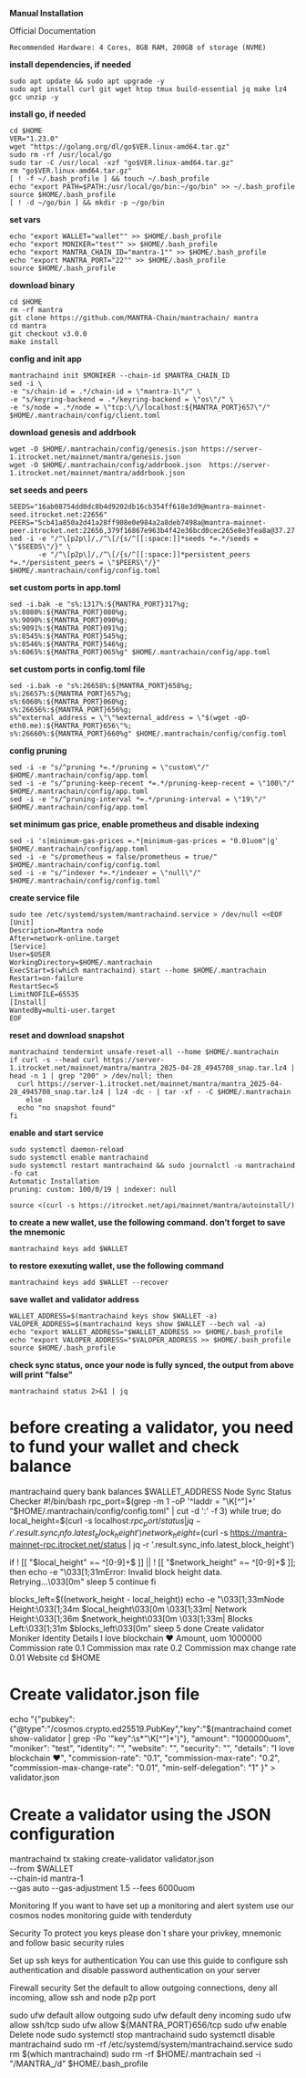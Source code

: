 **Manual Installation**

Official Documentation
```
Recommended Hardware: 4 Cores, 8GB RAM, 200GB of storage (NVME)
```

**install dependencies, if needed**
```
sudo apt update && sudo apt upgrade -y
sudo apt install curl git wget htop tmux build-essential jq make lz4 gcc unzip -y
```

**install go, if needed**
```
cd $HOME
VER="1.23.0"
wget "https://golang.org/dl/go$VER.linux-amd64.tar.gz"
sudo rm -rf /usr/local/go
sudo tar -C /usr/local -xzf "go$VER.linux-amd64.tar.gz"
rm "go$VER.linux-amd64.tar.gz"
[ ! -f ~/.bash_profile ] && touch ~/.bash_profile
echo "export PATH=$PATH:/usr/local/go/bin:~/go/bin" >> ~/.bash_profile
source $HOME/.bash_profile
[ ! -d ~/go/bin ] && mkdir -p ~/go/bin
```

**set vars**
```
echo "export WALLET="wallet"" >> $HOME/.bash_profile
echo "export MONIKER="test"" >> $HOME/.bash_profile
echo "export MANTRA_CHAIN_ID="mantra-1"" >> $HOME/.bash_profile
echo "export MANTRA_PORT="22"" >> $HOME/.bash_profile
source $HOME/.bash_profile
```

**download binary**
```
cd $HOME
rm -rf mantra
git clone https://github.com/MANTRA-Chain/mantrachain/ mantra
cd mantra
git checkout v3.0.0
make install
```

**config and init app**
```
mantrachaind init $MONIKER --chain-id $MANTRA_CHAIN_ID
sed -i \
-e "s/chain-id = .*/chain-id = \"mantra-1\"/" \
-e "s/keyring-backend = .*/keyring-backend = \"os\"/" \
-e "s/node = .*/node = \"tcp:\/\/localhost:${MANTRA_PORT}657\"/" $HOME/.mantrachain/config/client.toml
```

**download genesis and addrbook**
```
wget -O $HOME/.mantrachain/config/genesis.json https://server-1.itrocket.net/mainnet/mantra/genesis.json
wget -O $HOME/.mantrachain/config/addrbook.json  https://server-1.itrocket.net/mainnet/mantra/addrbook.json
```

**set seeds and peers**
```
SEEDS="16ab08754dd0dc8b4d9202db16cb354ff618e3d9@mantra-mainnet-seed.itrocket.net:22656"
PEERS="5cb41a850a2d41a28ff908e0e984a2a8deb7498a@mantra-mainnet-peer.itrocket.net:22656,379f16867e963b4f42e36bcd0cec265e8e3fea8a@37.27.131.242:26656,819299f4a6bed88c784105e63527dd1dd4137b58@141.95.124.148:26656,4759c8674313876e920dfc6021dbec4f3041b29d@57.129.49.60:27902,1a9086a265e0ddc904edd2032144ec008f30ce83@142.132.192.153:26656,a5a491d432ef464421c6f98dfd8f28bf1bf6c5b8@51.77.121.114:26656,1548bd36efd41dcbab9b697040312d333545f36a@202.8.10.44:26656,c1f95bb5d9de0d5181856e9ad2e977c7dfe19283@54.39.18.86:26656,b23250df79ffc4db6cc37d93481ffe00f88cfce4@35.215.27.118:26656,33947b4ea568009271965e3afcc60f71c4e427d0@84.32.32.149:18000,547d41b8aa7836a2bedc35fdfb6d61e277b8e63c@34.130.46.96:26656,77a1497bf2b96d1f1a4bb829b6db93dbbd94b244@164.152.162.183:26656,f73043eb78ece59665befbcf998d5670fb8eb406@35.220.230.175:26656,ccd1627ed7949778c922206c3df0e7dcfbea34ea@34.18.73.115:26656,e8644005a15dda0345603463f6c38ea466314f89@144.126.215.43:26656,50cb1eef3ce43182909b84bd083f8e2c57cb253d@199.254.199.201:26656,fc9d64b953b1dcb2daf1e78c650f0851b6e1e7ea@35.242.243.240:26656,84fef5d8f78d0a531a9d3bfdfee572f85bbd4b62@65.108.199.62:26656,b24ed3375c5fcdeb390b62f2c0cd6f67263833ee@34.18.81.89:26656,f38c7f8f46573b7ab198f5884cdb1609aef01bdf@164.152.160.142:26656,f13a20a84df9ad90b2a510e96706bc291b6867c3@65.109.124.52:25156,e1b058e5cfa2b836ddaa496b10911da62dcf182e@134.65.192.193:26656,e1f10382003d597284fdb8c96ec634caf2f7bbbc@49.13.6.107:26656,d1a8672664da4e2ec3be3429c60a0a1d1c829851@131.153.154.155:26656,804adac8484915dd0bb449d78deb28f8de878b34@88.218.224.34:26656,f058e8bf65b5c61a57aa167b0f5447789a31f686@35.213.86.5:26656,a1c6595ea45a8da7ba3bb51391f34792fddabf99@34.130.156.166:26656,e6b8da410a0c7ed813cac3b9959aeb5caab24c3b@23.227.222.222:26656,eff522a75a1e96baf77b85df06301d8139e189c3@34.150.64.150:26656,03b4bc5c9f9ea90c29b8016752e40e03a7e16221@34.18.105.95:26656,85d8dc0af47369513bd8080404f4633818d620bb@34.92.110.13:26656,de40ea667bf39ef3d1fbb453e3cb85d0df0ed1bb@34.150.81.67:26656,e378364a714e86f034ba310506fa0e917b3d1db7@195.201.115.0:44656"
sed -i -e "/^\[p2p\]/,/^\[/{s/^[[:space:]]*seeds *=.*/seeds = \"$SEEDS\"/}" \
       -e "/^\[p2p\]/,/^\[/{s/^[[:space:]]*persistent_peers *=.*/persistent_peers = \"$PEERS\"/}" $HOME/.mantrachain/config/config.toml
```

**set custom ports in app.toml**
```
sed -i.bak -e "s%:1317%:${MANTRA_PORT}317%g;
s%:8080%:${MANTRA_PORT}080%g;
s%:9090%:${MANTRA_PORT}090%g;
s%:9091%:${MANTRA_PORT}091%g;
s%:8545%:${MANTRA_PORT}545%g;
s%:8546%:${MANTRA_PORT}546%g;
s%:6065%:${MANTRA_PORT}065%g" $HOME/.mantrachain/config/app.toml
```

**set custom ports in config.toml file**
```
sed -i.bak -e "s%:26658%:${MANTRA_PORT}658%g;
s%:26657%:${MANTRA_PORT}657%g;
s%:6060%:${MANTRA_PORT}060%g;
s%:26656%:${MANTRA_PORT}656%g;
s%^external_address = \"\"%external_address = \"$(wget -qO- eth0.me):${MANTRA_PORT}656\"%;
s%:26660%:${MANTRA_PORT}660%g" $HOME/.mantrachain/config/config.toml
```

**config pruning**
```
sed -i -e "s/^pruning *=.*/pruning = \"custom\"/" $HOME/.mantrachain/config/app.toml 
sed -i -e "s/^pruning-keep-recent *=.*/pruning-keep-recent = \"100\"/" $HOME/.mantrachain/config/app.toml
sed -i -e "s/^pruning-interval *=.*/pruning-interval = \"19\"/" $HOME/.mantrachain/config/app.toml
```

**set minimum gas price, enable prometheus and disable indexing**
```
sed -i 's|minimum-gas-prices =.*|minimum-gas-prices = "0.01uom"|g' $HOME/.mantrachain/config/app.toml
sed -i -e "s/prometheus = false/prometheus = true/" $HOME/.mantrachain/config/config.toml
sed -i -e "s/^indexer *=.*/indexer = \"null\"/" $HOME/.mantrachain/config/config.toml
```

**create service file**
```
sudo tee /etc/systemd/system/mantrachaind.service > /dev/null <<EOF
[Unit]
Description=Mantra node
After=network-online.target
[Service]
User=$USER
WorkingDirectory=$HOME/.mantrachain
ExecStart=$(which mantrachaind) start --home $HOME/.mantrachain
Restart=on-failure
RestartSec=5
LimitNOFILE=65535
[Install]
WantedBy=multi-user.target
EOF
```


**reset and download snapshot**
```
mantrachaind tendermint unsafe-reset-all --home $HOME/.mantrachain
if curl -s --head curl https://server-1.itrocket.net/mainnet/mantra/mantra_2025-04-28_4945708_snap.tar.lz4 | head -n 1 | grep "200" > /dev/null; then
  curl https://server-1.itrocket.net/mainnet/mantra/mantra_2025-04-28_4945708_snap.tar.lz4 | lz4 -dc - | tar -xf - -C $HOME/.mantrachain
    else
  echo "no snapshot found"
fi
```

**enable and start service**
```
sudo systemctl daemon-reload
sudo systemctl enable mantrachaind
sudo systemctl restart mantrachaind && sudo journalctl -u mantrachaind -fo cat
Automatic Installation
pruning: custom: 100/0/19 | indexer: null

source <(curl -s https://itrocket.net/api/mainnet/mantra/autoinstall/)
```

**to create a new wallet, use the following command. don’t forget to save the mnemonic**
```
mantrachaind keys add $WALLET
```

**to restore exexuting wallet, use the following command**
```
mantrachaind keys add $WALLET --recover
```

**save wallet and validator address**
```
WALLET_ADDRESS=$(mantrachaind keys show $WALLET -a)
VALOPER_ADDRESS=$(mantrachaind keys show $WALLET --bech val -a)
echo "export WALLET_ADDRESS="$WALLET_ADDRESS >> $HOME/.bash_profile
echo "export VALOPER_ADDRESS="$VALOPER_ADDRESS >> $HOME/.bash_profile
source $HOME/.bash_profile
```

**check sync status, once your node is fully synced, the output from above will print "false"**
```
mantrachaind status 2>&1 | jq 
```

# before creating a validator, you need to fund your wallet and check balance
mantrachaind query bank balances $WALLET_ADDRESS 
Node Sync Status Checker
#!/bin/bash
rpc_port=$(grep -m 1 -oP '^laddr = "\K[^"]+' "$HOME/.mantrachain/config/config.toml" | cut -d ':' -f 3)
while true; do
  local_height=$(curl -s localhost:$rpc_port/status | jq -r '.result.sync_info.latest_block_height')
  network_height=$(curl -s https://mantra-mainnet-rpc.itrocket.net/status | jq -r '.result.sync_info.latest_block_height')

  if ! [[ "$local_height" =~ ^[0-9]+$ ]] || ! [[ "$network_height" =~ ^[0-9]+$ ]]; then
    echo -e "\033[1;31mError: Invalid block height data. Retrying...\033[0m"
    sleep 5
    continue
  fi

  blocks_left=$((network_height - local_height))
  echo -e "\033[1;33mNode Height:\033[1;34m $local_height\033[0m \033[1;33m| Network Height:\033[1;36m $network_height\033[0m \033[1;33m| Blocks Left:\033[1;31m $blocks_left\033[0m"
  sleep 5
done
Create validator
Moniker
Identity
Details
I love blockchain ❤️
Amount, uom
1000000
Commission rate
0.1
Commission max rate
0.2
Commission max change rate
0.01
Website
cd $HOME
# Create validator.json file
echo "{\"pubkey\":{\"@type\":\"/cosmos.crypto.ed25519.PubKey\",\"key\":\"$(mantrachaind comet show-validator | grep -Po '\"key\":\s*\"\K[^"]*')\"},
    \"amount\": \"1000000uom\",
    \"moniker\": \"test\",
    \"identity\": \"\",
    \"website\": \"\",
    \"security\": \"\",
    \"details\": \"I love blockchain ❤️\",
    \"commission-rate\": \"0.1\",
    \"commission-max-rate\": \"0.2\",
    \"commission-max-change-rate\": \"0.01\",
    \"min-self-delegation\": \"1\"
}" > validator.json
# Create a validator using the JSON configuration
mantrachaind tx staking create-validator validator.json \
    --from $WALLET \
    --chain-id mantra-1 \
	--gas auto --gas-adjustment 1.5 --fees 6000uom
	
Monitoring
If you want to have set up a monitoring and alert system use our cosmos nodes monitoring guide with tenderduty

Security
To protect you keys please don`t share your privkey, mnemonic and follow basic security rules

Set up ssh keys for authentication
You can use this guide to configure ssh authentication and disable password authentication on your server

Firewall security
Set the default to allow outgoing connections, deny all incoming, allow ssh and node p2p port

sudo ufw default allow outgoing 
sudo ufw default deny incoming 
sudo ufw allow ssh/tcp 
sudo ufw allow ${MANTRA_PORT}656/tcp
sudo ufw enable
Delete node
sudo systemctl stop mantrachaind
sudo systemctl disable mantrachaind
sudo rm -rf /etc/systemd/system/mantrachaind.service
sudo rm $(which mantrachaind)
sudo rm -rf $HOME/.mantrachain
sed -i "/MANTRA_/d" $HOME/.bash_profile
